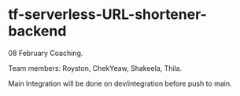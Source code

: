 # tf-serverless-URL-shortener-backend
08 February Coaching.

Team members:
Royston, ChekYeaw, Shakeela, Thila.

Main Integration will be done on dev/integration before push to main.